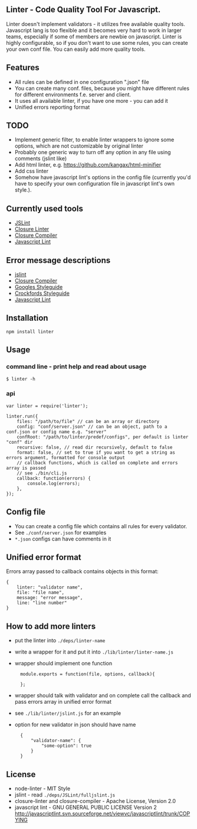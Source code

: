 ## Linter - Code Quality Tool For Javascript.

Linter doesn't implement validators - it utilizes free available quality tools. 
Javascript lang is too flexible and it becomes very hard to work in larger teams, especially if some of members are newbie on javascript.
Linter is highly configurable, so if you don't want to use some rules, you can create your own conf file.
You can easily add more quality tools.

## Features
- All rules can be defined in one configuration ".json" file
- You can create many conf. files, because you might have different rules for different environments f.e. server and client.
- It uses all available linter, if you have one more - you can add it
- Unified errors reporting format

## TODO
- Implement generic filter, to enable linter wrappers to ignore some options, which are not customizable by original linter
- Probably one generic way to turn off any option in any file using comments (jslint like)
- Add html linter, e.g. <https://github.com/kangax/html-minifier>
- Add css linter
- Somehow have javascript lint's options in the config file (currently you'd have to specify your own configuration file in javascript lint's own style.).

## Currently used tools
- [JSLint](http://www.jslint.com/lint.html)
- [Closure Linter](http://code.google.com/p/closure-linter)
- [Closure Compiler](http://code.google.com/p/closure-compiler)
- [Javascript Lint](http://javascriptlint.com/)

## Error message descriptions
- [jslint](http://www.jslint.com/msgs.html)
- [Closure Compiler](http://code.google.com/intl/de-DE/closure/compiler/docs/error-ref.html)
- [Googles Styleguide](http://google-styleguide.googlecode.com/svn/trunk/javascriptguide.xml)
- [Crockfords Styleguide](http://javascript.crockford.com/code.html)
- [Javascript Lint](http://javascriptlint.com/docs/index.htm)

## Installation
	npm install linter

## Usage

### command line - print help and read about usage
	
	$ linter -h 

### api		
	var linter = require('linter');
	
	linter.run({
		files: "/path/to/file" // can be an array or directory
		config: "conf/server.json" // can be an object, path to a conf.json or config name e.g. "server"
		confRoot: "/path/to/linter/predef/configs", per default is linter "conf" dir
		recursive: false, // read dir recursively, default to false
		format: false, // set to true if you want to get a string as errors argument, formatted for console output
		// callback functions, which is called on complete and errors array is passed
		// see ./bin/cli.js
		callback: function(errors) {
			console.log(errors);
		},
	});

## Config file
- You can create a config file which contains all rules for every validator. 
- See `./conf/server.json` for examples
- `*.json` configs can have comments in it	
	
## Unified error format
Errors array passed to callback contains objects in this format:

	{
		linter: "validator name",
		file: "file name",
		message: "error message",
		line: "line number"
	}

## How to add more linters

- put the linter into `./deps/linter-name`
- write a wrapper for it and put it into `./lib/linter/linter-name.js`
- wrapper should implement one function

    	module.exports = function(file, options, callback){
	
    	};
	
- wrapper should talk with validator and on complete call the callback and pass errors array in unified error format
- see `./lib/linter/jslint.js` for an example
- option for new validator in json should have name

    	{
    		"validator-name": {  
    			"some-option": true 
    		}  
    	}
	
## License

- node-linter - MIT Style
- jslint - read `./deps/JSLint/fulljslint.js`
- closure-linter and closure-compiler - Apache License, Version 2.0	
- javascript lint - GNU GENERAL PUBLIC LICENSE Version 2 http://javascriptlint.svn.sourceforge.net/viewvc/javascriptlint/trunk/COPYING
